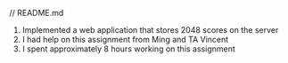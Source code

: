 // README.md

1. Implemented a web application that stores 2048 scores on the server
2. I had help on this assignment from Ming and TA Vincent
3. I spent approximately 8 hours working on this assignment
